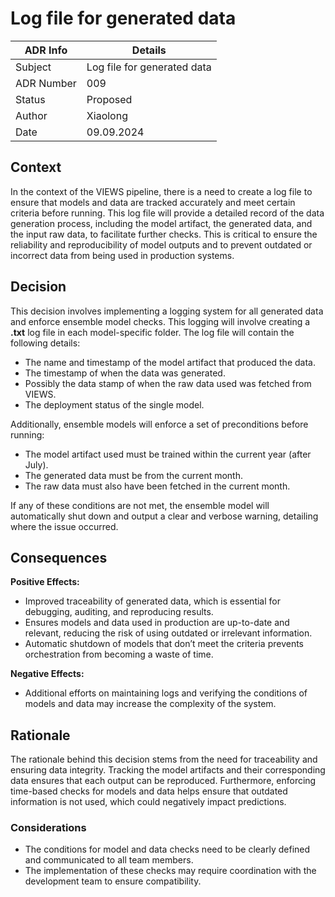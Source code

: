 # Log file for generated data


| ADR Info            | Details                     |
|---------------------|-----------------------------|
| Subject             | Log file for generated data |
| ADR Number          | 009                         |
| Status              | Proposed                    |
| Author              | Xiaolong                    |
| Date                | 09.09.2024                  |

## Context
In the context of the VIEWS pipeline, there is a need to create a log file to ensure that models and data are tracked accurately and meet certain criteria before running. 
This log file will provide a detailed record of the data generation process, including the model artifact, the generated data, and the input raw data, to facilitate further checks. 
This is critical to ensure the reliability and reproducibility of model outputs and to prevent outdated or incorrect data from being used in production systems.

## Decision
This decision involves implementing a logging system for all generated data and enforce ensemble model checks. 
This logging will involve creating a **.txt** log file in each model-specific folder. The log file will contain the following details:
- The name and timestamp of the model artifact that produced the data.
- The timestamp of when the data was generated.
- Possibly the data stamp of when the raw data used was fetched from VIEWS.
- The deployment status of the single model.

Additionally, ensemble models will enforce a set of preconditions before running:
- The model artifact used must be trained within the current year (after July).
- The generated data must be from the current month.
- The raw data must also have been fetched in the current month.

If any of these conditions are not met, the ensemble model will automatically shut down and output a clear and verbose warning, detailing where the issue occurred.

## Consequences
**Positive Effects:**
- Improved traceability of generated data, which is essential for debugging, auditing, and reproducing results.
- Ensures models and data used in production are up-to-date and relevant, reducing the risk of using outdated or irrelevant information.
- Automatic shutdown of models that don’t meet the criteria prevents orchestration from becoming a waste of time.

**Negative Effects:**
- Additional efforts on maintaining logs and verifying the conditions of models and data may increase the complexity of the system.

## Rationale
The rationale behind this decision stems from the need for traceability and ensuring data integrity. 
Tracking the model artifacts and their corresponding data ensures that each output can be reproduced. 
Furthermore, enforcing time-based checks for models and data helps ensure that outdated information is not used, 
which could negatively impact predictions.

### Considerations
- The conditions for model and data checks need to be clearly defined and communicated to all team members.
- The implementation of these checks may require coordination with the development team to ensure compatibility.